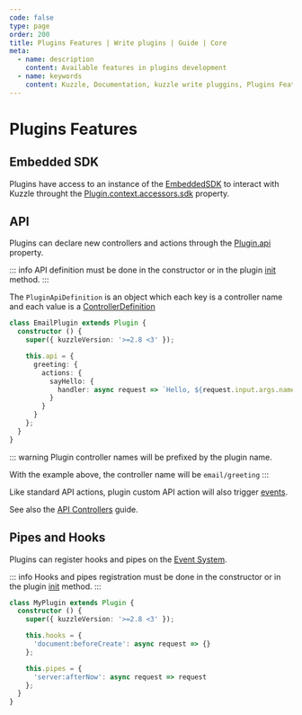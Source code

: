 ```yaml
---
code: false
type: page
order: 200
title: Plugins Features | Write plugins | Guide | Core
meta:
  - name: description
    content: Available features in plugins development
  - name: keywords
    content: Kuzzle, Documentation, kuzzle write pluggins, Plugins Features
---
```

# Plugins Features

## Embedded SDK

Plugins have access to an instance of the [EmbeddedSDK](/core/2/guides/develop-on-kuzzle/embedded-sdk) to interact with Kuzzle throught the [Plugin.context.accessors.sdk](/core/2/framework/classes/plugin-context-accessors/properties#sdk) property.

## API

Plugins can declare new controllers and actions through the [Plugin.api](/core/2/framework/abstract-classes/plugin/properties#api) property.

::: info
API definition must be done in the constructor or in the plugin [init](doc/2/guides/write-plugins/start-writing-plugins#init-method) method.
:::

The `PluginApiDefinition` is an object which each key is a controller name and each value is a [ControllerDefinition](/core/2/framework/types/controller-definition)

```ts
class EmailPlugin extends Plugin {
  constructor () {
    super({ kuzzleVersion: '>=2.8 <3' });

    this.api = {
      greeting: {
        actions: {
          sayHello: {
            handler: async request => `Hello, ${request.input.args.name}`
          }
        }
      }
    };
  }
}
```
::: warning
Plugin controller names will be prefixed by the plugin name.

With the example above, the controller name will be `email/greeting`
:::

Like standard API actions, plugin custom API action will also trigger [events](/core/2/framework/events/plugin).

See also the [API Controllers](/core/2/guides/develop-on-kuzzle/api-controllers) guide.


## Pipes and Hooks

Plugins can register hooks and pipes on the [Event System](/core/2/guides/develop-on-kuzzle/event-system).

::: info
Hooks and pipes registration must be done in the constructor or in the plugin [init](/core/2/guides/write-plugins/start-writing-plugins#init-method) method.
:::

```ts
class MyPlugin extends Plugin {
  constructor () {
    super({ kuzzleVersion: '>=2.8 <3' });

    this.hooks = {
      'document:beforeCreate': async request => {}
    };

    this.pipes = {
      'server:afterNow': async request => request
    };
  }
}
```
